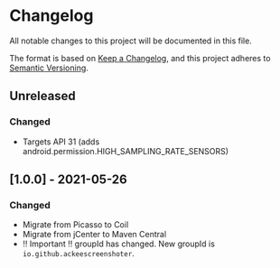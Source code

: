 # Changelog
All notable changes to this project will be documented in this file.

The format is based on [Keep a Changelog](https://keepachangelog.com/en/1.0.0/),
and this project adheres to [Semantic Versioning](https://semver.org/spec/v2.0.0.html).

## Unreleased
### Changed
- Targets API 31 (adds android.permission.HIGH_SAMPLING_RATE_SENSORS)

## [1.0.0] - 2021-05-26
### Changed
- Migrate from Picasso to Coil
- Migrate from jCenter to Maven Central
- ‼️ Important ‼️ groupId has changed. New groupId is `io.github.ackeescreenshoter`.

